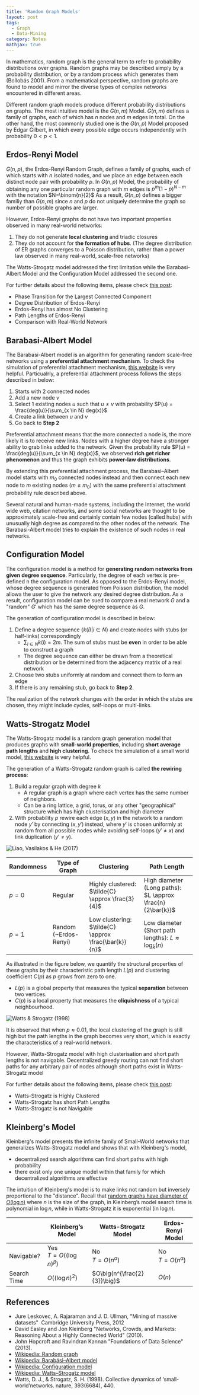 ```yaml
---
title: 'Random Graph Models'
layout: post
tags:
  - Graph
  - Data-Mining
category: Notes
mathjax: true
---
```


In mathematics, random graph is the general term to refer to probability distributions over graphs.
Random graphs may be described simply by a probability distribution, or by a random process which generates them (Bollobás 2001).
From a mathematical perspective, random graphs are found to model and mirror the diverse types of complex networks encountered in different areas.


<!--more-->

Different random graph models produce different probability distributions on graphs.
The most intuitive model is the $G(n, m)$ Model.
$G(n, m)$ defines a family of graphs, each of which has $n$ nodes and $m$ edges in total.
On the other hand, the most commonly studied one is the $G(n, p)$ Model proposed by Edgar Gilbert, in which every possible edge occurs independently with probability $0 < p < 1$.


## Erdos-Renyi Model

$G(n, p)$, the Erdos-Renyi Random Graph, defines a family of graphs, each of which starts with $n$ isolated nodes, and we place an edge between each distinct node pair with probability $p$.
In $G(n, p)$ Model, the probability of obtaining any one particular random graph with $m$ edges is $p^{m}(1-p)^{N-m}$ with the notation $N=\binom{n}{2}$
As a result, $G(n, p)$ defines a bigger familiy than $G(n, m)$ since $n$ and $p$ do not uniquely determine the graph so number of possible graphs are larger.

However, Erdos-Renyi graphs do not have two important properties observed in many real-world networks:

1. They do not generate **local clustering** and triadic closures
2. They do not account for **the formation of hubs**. (The degree distribution of ER graphs converges to a Poisson distribution, rather than a power law observed in many real-world, scale-free networks)

The Watts-Strogatz model addressed the first limitation while the Barabasi-Albert Model and the Configuration Model addressed the second one.

For further details about the following items, please check [this post](../../../2020/05/15/Gnp):

- Phase Transition for the Largest Connected Component
- Degree Distribution of Erdos-Renyi
- Erdos-Renyi has almost No Clustering
- Path Lengths of Erdos-Renyi
- Comparison with Real-World Network

## Barabasi-Albert Model

The Barabasi-Albert model is an algorithm for generating random scale-free networks using a **preferential attachment mechanism**.
To check the simulation of preferential attachment mechanism, [this website](http://netlogoweb.org/launch#http://netlogoweb.org/assets/modelslib/Sample%20Models/Networks/Preferential%20Attachment.nlogo) is very helpful.
Particualrly, a preferential attachment process follows the steps described in below:

1. Starts with $2$ connected nodes
2. Add a new node $v$
3. Select $1$ existing nodes $u$ such that $u \neq v$ with probability $P(u) = \frac{deg(u)}{\sum_{x \in N} deg(x)}$
4. Create a link between $u$ and $v$
5. Go back to **Step 2**

Preferential attachment means that the more connected a node is, the more likely it is to receive new links. 
Nodes with a higher degree have a stronger ability to grab links added to the network. 
Given the probability rule $P(u) = \frac{deg(u)}{\sum_{x \in N} deg(x)}$, we observed **rich get richer phenomenon** and thus the graph exhibits **power-law distributions**.


By extending this preferential attachment process, the Barabasi–Albert model starts with $m_0$ connected nodes instead and then connect each new node to $m$ existing nodes ($m \leq m_0$) with the same preferential attachment probability rule described above.


Several natural and human-made systems, including the Internet, the world wide web, citation networks, and some social networks are thought to be approximately scale-free and certainly contain few nodes (called hubs) with unusually high degree as compared to the other nodes of the network. 
The Barabasi-Albert model tries to explain the existence of such nodes in real networks.

## Configuration Model

The configuration model is a method for **generating random networks from given degree sequence**. 
Particularly, the degree of each vertex is pre-defined n the configuration model.
As opposed to the Erdos-Renyi model, whose degree sequence is generated from  Poisson distribution, the model allows the user to give the network any desired degree distribution.
As a result, configuration model can be sued to compare a real network $G$ and a "random" $G'$ which has the same degree sequence as $G$.


The generation of configuration model is described in below:

1. Define a degree sequence $\{k(i) | i \in N\}$ and create nodes with stubs (or half-links) correspondingly
   - $\sum_{i \in N}{k(i)} = 2m$.   The sum of stubs must be **even** in order to be able to construct a graph 
   - The degree sequence can either be drawn from a theoretical distribution or be determined from the adjacency matrix of a real network
2. Choose two stubs uniformly at random and connect them to form an edge
3. If there is any remaining stub, go back to **Step 2**.

The realization of the network changes with the order in which the stubs are chosen, they might include cycles, self-loops or multi-links.






## Watts-Strogatz Model

The Watts-Strogatz model is a random graph generation model that produces graphs with **small-world properties**, including **short average path lengths** and **high clustering**.
To check the simulation of a small world model, [this website](http://netlogoweb.org/launch#http://netlogoweb.org/assets/modelslib/Sample%20Models/Networks/Small%20Worlds.nlogo) is very helpful.

<!--more-->

The generation of a Watts-Strogatz random graph is called **the rewiring process**:

1. Build a regular graph with degree $k$
   - A regular graph is a graph where each vertex has the same number of neighbors. 
   - Can be a ring lattice, a grid, torus, or any other "geographical" structure which has high clusterisation and high diameter
2. With probability $p$ rewire each edge $(x, y)$ in the network to a random node $y'$ by connecting $(x, y')$ instead, where $y'$ is chosen uniformly at random from all possible nodes while avoiding self-loops ($y' \neq x$) and link duplication ($y' \neq y$).
   <!-- - $p = 0$:
     - Regular
     - Highly clustered: $\tilde{C}(G) \approx \frac{3}{4}$
     - High diameter (Long paths): $L \approx \frac{n}{2\bar{k}}$
   - $p = 1$:
     - Random (~Erdos-Renyi)
     - Low clustering: $\tilde{C}(G) \approx \frac{\bar{k}}{n}$
     - Low diameter (Short path lengths): $L \approx \log_{\bar{k}} (n)$ -->


![Liao, Vasilakos & He (2017)](https://imgur.com/pnEl4X1.png)

| Randomness | Type of Graph | Clustering | Path Length |
| - | - | - | - |
| $p = 0$ | Regular | Highly clustered: $\tilde{C} \approx \frac{3}{4}$ | High diameter (Long paths): $L \approx \frac{n}{2\bar{k}}$
| $p = 1$ | Random (~Erdos-Renyi) | Low clustering: $\tilde{C} \approx \frac{\bar{k}}{n}$ | Low diameter (Short path lengths): $L \approx \log_{\bar{k}} (n)$

As illustrated in the figure below, we quantify the structural properties of these graphs by their characteristic path length $L(p)$ and clustering coefficient $C(p)$ as $p$ grows from zero to one.

- $L(p)$ is a global property that measures the typical **separation** between two vertices.
- $C(p)$ is a local property that measures the **cliquishness** of a typical neighbourhood.

![Watts & Strogatz (1998)](https://imgur.com/M4LSX7P.png)

It is observed that when $p \approx 0.01$, the local clustering of the graph is still high but the path lengths in the graph becomes very short, which is exactly the characteristics of a real-world network.

However, Watts-Strogatz model with high clusterisation and short path lengths is not navigable.
Decentralized greedy routing can not find short paths for any arbitrary pair of nodes although short paths exist in Watts-Strogatz model

For further details about the following items, please check [this post](../../../2020/05/15/watts-strogatz):

- Watts-Strogatz is Highly Clustered
- Watts-Strogatz has short Path Lengths
- Watts-Strogatz is not Navigable


## Kleinberg's Model

Kleinberg's model presents the infinite family of Small-World networks that generalizes Watts-Strogatz model and shows that with Kleinberg's model,

- decentralized search algorithms can find short paths with high probability
- there exist only one unique model within that family for which decentralized algorithms are effective

The intuition of Kleinberg's model is to make links not random but inversely proportional to the "distance".
Recall that [random graphs have diameter of $O(\log n)$](../../../2020/05/15/Gnp#path-lengths-of-erdos-renyi) where $n$ is the size of the graph, in Kleinberg’s model search time is polynomial in $\log n$, while in Watts-Strogatz it is exponential (in $\log n$).

|  | Kleinberg’s Model | Watts-Strogatz Model | Erdos-Renyi Model |
| - | - | - | - |
| Navigable? | Yes<br>$T = O\big((\log n)^\beta\big)$ | No<br>$T = O\big(n^{\alpha}\big)$ | No<br>$T = O\big(n^{\alpha}\big)$ |
| Search Time | $O\big((\log n)^2\big)$ | $O\big(n^{\frac{2}{3}}\big)$ | $O\big(n\big)$


<!-- ## Basic Navigation Principles

## Expander Graphs -->

## References

- Jure Leskovec, A. Rajaraman and J. D. Ullman, "Mining of massive datasets"  Cambridge University Press, 2012
- David Easley and Jon Kleinberg "Networks, Crowds, and Markets: Reasoning About a Highly Connected World" (2010).
- John Hopcroft and Ravindran Kannan "Foundations of Data Science" (2013).
- [Wikipedia: Random graph](https://en.wikipedia.org/wiki/Random_graph)
- [Wikipedia: Barabási–Albert model](https://en.wikipedia.org/wiki/Barabási–Albert_model)
- [Wikipedia: Configuration model](https://en.wikipedia.org/wiki/Configuration_model)
- [Wikipedia: Watts–Strogatz model](https://en.wikipedia.org/wiki/Watts–Strogatz_model)
- Watts, D. J., & Strogatz, S. H. (1998). Collective dynamics of ‘small-world’networks. nature, 393(6684), 440.

